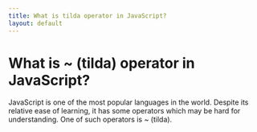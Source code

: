 ```yaml
---
title: What is tilda operator in JavaScript?
layout: default
---
```


What is ~ (tilda) operator in JavaScript?
=====

JavaScript is one of the most popular languages in the world. Despite its relative ease of learning, it has some operators which may be hard for understanding. One of such operators is ~ (tilda).
  